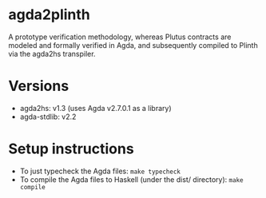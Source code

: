 # agda2plinth

A prototype verification methodology, whereas Plutus contracts are modeled and formally verified in Agda,
and subsequently compiled to Plinth via the agda2hs transpiler.

# Versions

- agda2hs: v1.3 (uses Agda v2.7.0.1 as a library)
- agda-stdlib: v2.2

# Setup instructions

- To just typecheck the Agda files: `make typecheck`
- To compile the Agda files to Haskell (under the dist/ directory): `make compile`
